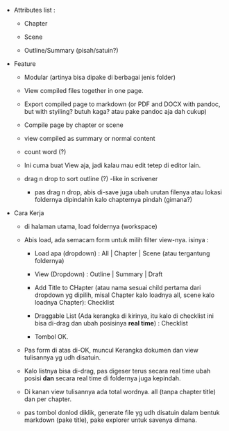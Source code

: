 - Attributes list :
  
  - Chapter
  
  - Scene
  
  - Outline/Summary (pisah/satuin?)

- Feature
  
  - Modular (artinya bisa dipake di berbagai jenis folder)
  
  - View compiled files together in one page.
  
  - Export compiled page to markdown (or PDF and DOCX with pandoc, but with styiling? butuh kaga? atau pake pandoc aja dah cukup)
  
  - Compile page by chapter or scene
  
  - view compiled as summary or normal content
  
  - count word (?)
  
  - Ini cuma buat View aja, jadi kalau mau edit tetep di editor lain.
  
  - drag n drop to sort outline (?) -like in scrivener
    
    - pas drag n drop, abis di-save juga ubah urutan filenya atau lokasi foldernya dipindahin kalo chapternya pindah (gimana?)

- Cara Kerja
  
  - di halaman utama, load foldernya (workspace)
  
  - Abis load, ada semacam form untuk milih filter view-nya. isinya :
    
    - Load apa (dropdown) : All | Chapter | Scene (atau tergantung foldernya)
    
    - View (Dropdown) : Outline | Summary | Draft
    
    - Add Title to CHapter (atau nama sesuai child pertama dari dropdown yg dipilih, misal Chapter kalo loadnya all, scene kalo loadnya Chapter): Checklist
    
    - Draggable List (Ada kerangka di kirinya, itu kalo di checklist ini bisa di-drag dan ubah posisinya **real time**) : Checklist
    
    - Tombol OK.
  
  - Pas form di atas di-OK, muncul Kerangka dokumen dan view tulisannya yg udh disatuin.
  
  - Kalo listnya bisa di-drag, pas digeser terus secara real time ubah posisi **dan** secara real time di foldernya juga kepindah.
  
  - Di kanan view tulisannya ada total wordnya. all (tanpa chapter title) dan per chapter.
  
  - pas tombol donlod diklik, generate file yg udh disatuin dalam bentuk markdown (pake title), pake explorer untuk savenya dimana.
